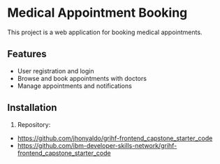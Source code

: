 # Medical Appointment Booking

This project is a web application for booking medical appointments.

## Features
- User registration and login
- Browse and book appointments with doctors
- Manage appointments and notifications
## Installation
1. Repository: 
- https://github.com/jhonyaldo/grihf-frontend_capstone_starter_code
- https://github.com/ibm-developer-skills-network/grihf-frontend_capstone_starter_code